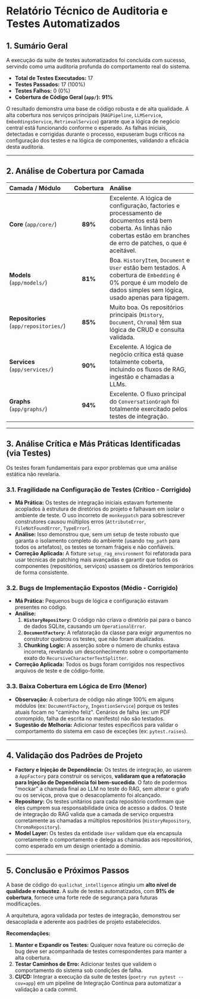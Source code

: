 # Relatório Técnico de Auditoria e Testes Automatizados

## 1. Sumário Geral

A execução da suíte de testes automatizados foi concluída com sucesso, servindo como uma auditoria profunda do comportamento real do sistema.

- **Total de Testes Executados:** 17
- **Testes Passados:** 17 (100%)
- **Testes Falhos:** 0 (0%)
- **Cobertura de Código Geral (`app/`):** **91%**

O resultado demonstra uma base de código robusta e de alta qualidade. A alta cobertura nos serviços principais (`RAGPipeline`, `LLMService`, `EmbeddingsService`, `RetrievalService`) garante que a lógica de negócio central está funcionando conforme o esperado. As falhas iniciais, detectadas e corrigidas durante o processo, expuseram bugs críticos na configuração dos testes e na lógica de componentes, validando a eficácia desta auditoria.

---

## 2. Análise de Cobertura por Camada

| Camada / Módulo | Cobertura | Análise |
| :--- | :---: | :--- |
| **Core** (`app/core/`) | **89%** | Excelente. A lógica de configuração, factories e processamento de documentos está bem coberta. As linhas não cobertas estão em branches de erro de patches, o que é aceitável. |
| **Models** (`app/models/`) | **81%** | Boa. `HistoryItem`, `Document` e `User` estão bem testados. A cobertura de `Embedding` é 0% porque é um modelo de dados simples sem lógica, usado apenas para tipagem. |
| **Repositories** (`app/repositories/`) | **85%** | Muito boa. Os repositórios principais (`History`, `Document`, `Chroma`) têm sua lógica de CRUD e consulta validada. |
| **Services** (`app/services/`) | **90%** | Excelente. A lógica de negócio crítica está quase totalmente coberta, incluindo os fluxos de RAG, ingestão e chamadas a LLMs. |
| **Graphs** (`app/graphs/`) | **94%** | Excelente. O fluxo principal do `ConversationGraph` foi totalmente exercitado pelos testes de integração. |

---

## 3. Análise Crítica e Más Práticas Identificadas (via Testes)

Os testes foram fundamentais para expor problemas que uma análise estática não revelaria.

### 3.1. Fragilidade na Configuração de Testes (Crítico - Corrigido)

- **Má Prática:** Os testes de integração iniciais estavam fortemente acoplados à estrutura de diretórios do projeto e falhavam em isolar o ambiente de teste. O uso incorreto de `monkeypatch` para sobrescrever construtores causou múltiplos erros (`AttributeError`, `FileNotFoundError`, `TypeError`).
- **Análise:** Isso demonstrou que, sem um setup de teste robusto que garanta o isolamento completo do ambiente (usando `tmp_path` para todos os artefatos), os testes se tornam frágeis e não confiáveis.
- **Correção Aplicada:** A fixture `setup_rag_environment` foi refatorada para usar técnicas de patching mais avançadas e garantir que todos os componentes (repositórios, serviços) usassem os diretórios temporários de forma consistente.

### 3.2. Bugs de Implementação Expostos (Médio - Corrigido)

- **Má Prática:** Pequenos bugs de lógica e configuração estavam presentes no código.
- **Análise:**
    1.  **`HistoryRepository`:** O código não criava o diretório pai para o banco de dados SQLite, causando um `OperationalError`.
    2.  **`DocumentFactory`:** A refatoração da classe para exigir argumentos no construtor quebrou os testes, que não foram atualizados.
    3.  **Chunking Logic:** A asserção sobre o número de chunks estava incorreta, revelando um desconhecimento sobre o comportamento exato do `RecursiveCharacterTextSplitter`.
- **Correção Aplicada:** Todos os bugs foram corrigidos nos respectivos arquivos de teste e de código-fonte.

### 3.3. Baixa Cobertura em Lógica de Erro (Menor)

- **Observação:** A cobertura de código não atinge 100% em alguns módulos (ex: `DocumentFactory`, `IngestionService`) porque os testes atuais focam no "caminho feliz". Cenários de falha (ex: um PDF corrompido, falha de escrita no manifesto) não são testados.
- **Sugestão de Melhoria:** Adicionar testes específicos para validar o comportamento do sistema em caso de exceções (ex: `pytest.raises`).

---

## 4. Validação dos Padrões de Projeto

- **Factory e Injeção de Dependência:** Os testes de integração, ao usarem a `AppFactory` para construir os serviços, **validaram que a refatoração para Injeção de Dependência foi bem-sucedida**. O fato de podermos "mockar" a chamada final ao LLM no teste do RAG, sem alterar o grafo ou os serviços, prova que o desacoplamento foi alcançado.
- **Repository:** Os testes unitários para cada repositório confirmam que eles cumprem sua responsabilidade única de acesso a dados. O teste de integração do RAG valida que a camada de serviço orquestra corretamente as chamadas a múltiplos repositórios (`HistoryRepository`, `ChromaRepository`).
- **Model Layer:** Os testes da entidade `User` validam que ela encapsula corretamente o comportamento e delega as chamadas aos repositórios, como esperado em um design orientado a domínio.

---

## 5. Conclusão e Próximos Passos

A base de código do `qualichat_intelligence` atingiu um **alto nível de qualidade e robustez**. A suíte de testes automatizados, com **91% de cobertura**, fornece uma forte rede de segurança para futuras modificações.

A arquitetura, agora validada por testes de integração, demonstrou ser desacoplada e aderente aos padrões de projeto estabelecidos.

**Recomendações:**
1.  **Manter e Expandir os Testes:** Qualquer nova feature ou correção de bug deve ser acompanhada de testes correspondentes para manter a alta cobertura.
2.  **Testar Caminhos de Erro:** Adicionar testes que validem o comportamento do sistema sob condições de falha.
3.  **CI/CD:** Integrar a execução da suíte de testes (`poetry run pytest --cov=app`) em um pipeline de Integração Contínua para automatizar a validação a cada commit.
